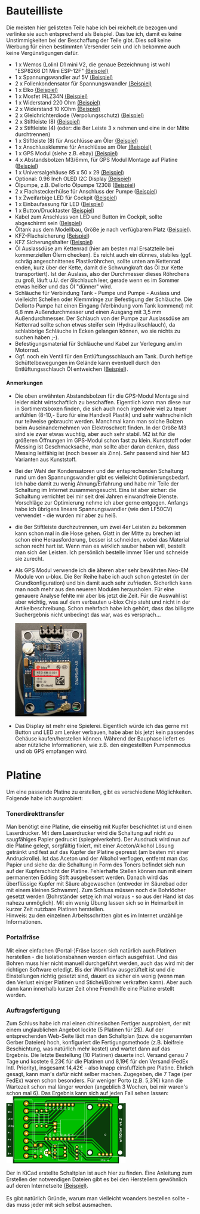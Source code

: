 # Bauteilliste
Die meisten hier gelisteten Teile habe ich bei reichelt.de bezogen und verlinke sie auch entsprechend als Beispiel. Das tue ich, damit es keine Unstimmigkeiten bei der Beschaffung der Teile gibt. Dies soll keine Werbung für einen bestimmten Versender sein und ich bekomme auch keine Vergünstigungen dafür.
<br>

* 1 x Wemos (Lolin) D1 mini V2, die genaue Bezeichnung ist wohl "ESP8266 D1 Mini ESP-12F" [(Beispiel)](https://www.reichelt.de/d1-mini-esp8266-v3-0-d1-mini-p253978.html) 
* 1 x Spannungswandler auf 5V [(Beispiel)](https://www.reichelt.de/dc-dc-wandler-2-5-w-5-v-500-ma-to-220-lc78-05-0-5-p242823.html)
* 2 x Folienkondensator für Spannungswandler [(Beispiel)](https://www.reichelt.de/folienkondensator-100nf-63v-rm2-5-mks02-63-100n-p12314.html)
* 1 x Elko [(Beispiel)](https://www.reichelt.de/elko-radial-10-f-63-v-rm-2-0-85-c-2000h-20--rad-10-63-p15099.html)
* 1 x Mosfet IRLZ34N [(Beispiel)](https://www.reichelt.de/mosfet-n-ch-55v-30a-68w-to-220ab-irlz-34n-p41777.html)
* 1 x Widerstand 220 Ohm [(Beispiel)](https://www.reichelt.de/widerstand-metallschicht-220-ohm-0207-0-6-w-1--metall-220-p11627.html)
* 2 x Widerstand 10 KOhm [(Beispiel)](https://www.reichelt.de/widerstand-metallschicht-10-0-kohm-0207-0-6-w-1--metall-10-0k-p11449.html)
* 2 x Gleichrichterdiode (Verpolungsschutz) [(Beispiel)](https://www.reichelt.de/gleichrichterdiode-400-v-1-a-do-41-1n-4004-p1726.html)
* 2 x Stiftleiste (8) [(Beispiel)](https://www.reichelt.de/buchsenleiste-8-pol-gerade-rm-2-54-h-7-0-mm-bl-1x08g7-2-54-p180553.html)
* 2 x Stiftleiste (4) (oder: die 8er Leiste 3 x nehmen und eine in der Mitte durchtrennen)
* 1 x Stiftleiste (8) für Anschlüsse am Öler [(Beispiel)](https://www.reichelt.de/stiftleiste-fuer-anschlussklemme-8-polig-rm5mm-stl-017-08-p72099.html)
* 1 x Anschlussklemme für Anschlüsse am Öler [(Beispiel)](https://www.reichelt.de/steckbare-anschlussklemme-8-polig-rm5mm-akl-007-08-p72092.html)
* 1 x GPS Modul (siehe z.B. ebay) [(Beispiel)](https://www.ebay.de/itm/172363912859)
* 4 x Abstandsbolzen M3/6mm, für GPS Modul Montage auf Platine ([Beispiel](https://smile.amazon.de/Schrauben-Schraubenmutter-Sechskant-Distanzh%C3%BClsen-Aufbewahrungsbox/dp/B07KTZW5VL/ref=sr_1_23))
* 1 x Universalgehäuse 85 x 50 x 29 [(Beispiel)](https://www.conrad.de/de/p/tru-components-tc-2028-sw203-1588521-modul-gehaeuse-85-x-50-x-29-abs-schwarz-1-st-1588521.html)
* Optional: 0.96 Inch OLED I2C Display [(Beispiel)](https://www.az-delivery.de/en/products/0-96zolldisplay)
* Ölpumpe, z.B. Dellorto Ölpumpe 12308 ([Beispiel](https://www.ebay.de/itm/Dellorto-Olpumpe-12308-/283344637971))
* 2 x Flachsteckerhülse für Anschluss der Pumpe ([Beispiel](https://www.reichelt.de/flachsteckerhuelse-breite-2-8mm-blau-fsh-b-2-8-p7907.html))
* 1 x Zweifarbige LED für Cockpit ([Beispiel](https://www.reichelt.de/duo-led-3-mm-bedrahtet-2-pin-rt-gn-14-mcd-60--led-3-rg-p10229.html))
* 1 x Einbaufassung für LED ([Beispiel](https://www.reichelt.de/einbaufassung-fuer-3-mm-leds-innenreflektor-schwarz-ebf-i-3-s-p7293.html))
* 1 x Button/Drucktaster  ([Beispiel](https://www.reichelt.de/drucktaster-ip67-sw-is-r3s-sw-p105682.html))
* Kabel zum Anschluss von LED und Button im Cockpit, sollte abgeschirmt sein ([Beispiel](https://www.reichelt.de/fernmeldeleitung-2-x-2-x-0-6-mm-5-m-ysty-2x2-5-p22965.html))
* Öltank aus dem Modellbau, Größe je nach verfügbarem Platz ([Beispiel](https://www.conrad.de/de/p/du-bro-404-kunstflugtank-120-ml-2190015.html)).
* KFZ-Flachsicherung ([Beispiel](https://www.reichelt.de/kfz-sicherung-normoto-3-a-violett-imaxx-f1503-p242048.html))
* KFZ Sicherungshalter ([Beispiel](https://www.reichelt.de/kfz-sicherungshalter-normoto-20-a-32-v-ip56-imaxx-h1325-p229033.html))
* Öl Auslassdüse am Kettenrad (hier am besten mal Ersatzteile bei kommerziellen Ölern checken). Es reicht auch ein dünnes, stabiles (ggf. schräg angeschnittenes Plastikröhrchen, sollte unten am Kettenrad enden, kurz über der Kette, damit die Schwungkraft das Öl zur Kette transportiert). Ist der Auslass, also der Durchmesser dieses Röhrchens zu groß, läuft u.U. der ölschlauch leer, gerade wenn es im Sommer etwas heißer und das Öl "dünner" wird.
* Schläuche für Verbindung Tank - Pumpe und Pumpe - Auslass und vielleicht Schellen oder Klemmringe zur Befestigung der Schläuche. Die Dellorto Pumpe hat einen Eingang (Verbindung vom Tank kommend) mit 6,8 mm Außendurchmesser und einen Ausgang mit 3,5 mm Außendurchmesser. Der Schlauch von der Pumpe zur Auslassdüse am Kettenrad sollte schon etwas steifer sein (Hydraulikschlauch), da schlabbrige Schläuche in Ecken gelangen können, wo sie nichts zu suchen haben ;-).
* Befestigungsmaterial für Schläuche und Kabel zur Verlegung am/im Motorrad.
* Ggf. noch ein Ventil für den Entlüftungsschlauch am Tank. Durch heftige Schüttelbewegungen im Gelände kann eventuell durch den Entlüftungsschlauch Öl entweichen ([Beispiel](https://www.amazon.de/dp/B07CMRJ314/ref=pe_3044161_189395811_TE_SCE_3p_dp_1)).
#### Anmerkungen
* Die oben erwähnten Abstandsbolzen für die GPS-Modul Montage sind leider nicht wirtschaftlich zu beschaffen. Eigentlich kann man diese nur in Sortimentsboxen finden, die sich auch noch irgendwie viel zu teuer anfühlen (8-10,- Euro für eine Handvoll Plastik) und sehr wahrscheinlich nur teilweise gebraucht werden. Manchmal kann man solche Bolzen beim Auseinandernehmen von Elektroschrott finden. In der Größe M3 sind sie zwar etwas wuchtig, aber auch sehr stabil. M2 ist für die größeren Öffnungen im GPS-Modul schon fast zu klein. Kunststoff oder Messing ist Geschmacksache, man sollte aber daran denken, dass Messing leitfähig ist (noch besser als Zinn). Sehr passend sind hier M3 Varianten aus Kunststoff.

* Bei der Wahl der Kondensatoren und der entsprechenden Schaltung rund um den Spannungswandler gibt es vielleicht Optimierungsbedarf. Ich habe damit zu wenig Ahnung/Erfahrung und habe mir Teile der Schaltung im Internet zusammengesucht. Eins ist aber sicher: die Schaltung verrichtet bei mir seit drei Jahren einwandfreie Dienste. Vorschläge zur Optimierung nehme ich aber gerne entgegen. Anfangs habe ich übrigens lineare Spannungswandler (wie den LF50CV) verwendet - die wurden mir aber zu heiß.

* die 8er Stiftleiste durchzutrennen, um zwei 4er Leisten zu bekommen kann schon mal in die Hose gehen. Glatt in der Mitte zu brechen ist schon eine Herausforderung, besser ist schneiden, wobei das Material schon recht hart ist. Wenn man es wirklich sauber haben will, bestellt man sich 4er Leisten. Ich persönlich bestelle immer 16er und schneide sie zurecht.

* Als GPS Modul verwende ich die älteren aber sehr bewährten Neo-6M Module von u-blox. Die 8er Reihe habe ich auch schon getestet (in der Grundkonfiguration) und bin damit auch sehr zufrieden. Sicherlich kann man noch mehr aus den neueren Modulen herausholen. Für eine genauere Analyse fehlte mir aber bis jetzt die Zeit. Für die Auswahl ist aber wichtig, was auf dem verbauten u-blox Chip steht und nicht in der Artikelbeschreibung. Schon mehrfach habe ich gehört, dass das billigste Suchergebnis nicht unbedingt das war, was es versprach...

  <img src="images/NEO-6M.jpg" alt="NEO-6M" height="250"/>

* Das Display ist mehr eine Spielerei. Eigentlich würde ich das gerne mit Button und LED am Lenker verbauen, habe aber bis jetzt kein passendes Gehäuse kaufen/herstellen können. Während der Bauphase liefert es aber nützliche Informationen, wie z.B. den eingestellten Pumpenmodus und ob GPS empfangen wird.
# Platine
Um eine passende Platine zu erstellen, gibt es verschiedene Möglichkeiten. Folgende habe ich ausprobiert:
### Tonerdirekttransfer
Man benötigt eine Platine, die einseitig mit Kupfer beschichtet ist und einen Laserdrucker. Mit dem Laserdrucker wird die Schaltung auf nicht zu saugfähiges Papier gedruckt (spiegelverkehrt). Der Ausdruck wird nun auf die Platine gelegt, sorgfältig fixiert, mit einer Aceton/Alkohol Lösung getränkt und fest auf das Kupfer der Platine gepresst (am besten mit einer Andruckrolle). Ist das Aceton und der Alkohol verflogen, entfernt man das Papier und siehe da: die Schaltung in Form des Toners befindet sich nun auf der Kupferschicht der Platine. Fehlerhafte Stellen können nun mit einem permanenten Edding Stift ausgebessert werden. Danach wird das überflüssige Kupfer mit Säure abgewaschen (entweder im Säurebad oder mit einem kleinen Schwamm). Zum Schluss müssen noch die Bohrlöcher gesetzt werden (Bohrständer setze ich mal voraus - so aus der Hand ist das nahezu unmöglich). Mit ein wenig Übung lassen sich so in Heimarbeit in kurzer Zeit nutzbare Platinen herstellen.
<br>Hinweis: zu den einzelnen Arbeitsschritten gibt es im Internet unzählige Informationen.

### Portalfräse
Mit einer einfachen (Portal-)Fräse lassen sich natürlich auch Platinen herstellen - die Isolationsbahnen werden einfach ausgefräst. Und das Bohren muss hier nicht manuell durchgeführt werden, auch das wird mit der richtigen Software erledigt. Bis der Workflow ausgetüftelt ist und die Einstellungen richtig gesetzt sind, dauert es sicher ein wenig (wenn man den Verlust einiger Platinen und Stichel/Bohrer verkraften kann). Aber auch dann kann innerhalb kurzer Zeit ohne Fremdhilfe eine Platine erstellt werden.
### Auftragsfertigung
Zum Schluss habe ich mal einen chinesischen Fertiger ausprobiert, der mit einem unglaublichen Angebot lockte (5 Platinen für 2$). Auf der entsprechenden Web-Seite lädt man den Schaltplan (bzw. die sogenannten Gerber Dateien) hoch, konfiguriert die Fertigungsmethode (z.B. bleifreie Beschichtung, was natürlich mehr kostet) und wartet dann auf das Ergebnis. Die letzte Bestellung (10 Platinen) dauerte incl. Versand genau 7 Tage und kostete 6,23€ für die Platinen und 8,19€ für den Versand (FedEx Intl. Priority), insgesamt 14,42€ - also knapp einsfuffzich pro Platine. Ehrlich gesagt, kann man's dafür nicht selber machen. Zugegeben, die 7 Tage (per FedEx) waren schon besonders. Für weniger Porto (z.B. 5,31€) kann die Wartezeit schon mal länger werden (angeblich 3 Wochen, bei mir waren's schon mal 6). Das Ergebnis kann sich auf jeden Fall sehen lassen:
<br>![Platine](images/Platine4.2.png)

Der in KiCad erstellte Schaltplan ist auch hier zu finden. Eine Anleitung zum Erstellen der notwendigen Dateien gibt es bei den Herstellern gewöhnlich auf deren Internetseite [(Beispiel)](https://support.jlcpcb.com/article/102-kicad-515---generating-gerber-and-drill-files).
<br><br>Es gibt natürlich Gründe, warum man vielleicht woanders bestellen sollte - das muss jeder mit sich selbst ausmachen.